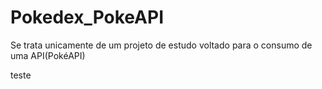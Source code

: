 # Pokedex_PokeAPI

Se trata unicamente de um projeto de estudo voltado para o consumo de uma API(PokéAPI)

teste
